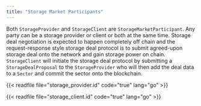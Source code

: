 ```yaml
---
title: "Storage Market Participants"
---
```


Both `StorageProvider` and `StorageClient` are `StorageMarketParticipant`. Any party can be a storage provider or client or both at the same time. Storage deal negotiation is expected to happen completely off chain and the request-response style storage deal protocol is to submit agreed-upon storage deal onto the network and gain storage power on chain. `StorageClient` will initiate the storage deal protocol by submitting a `StorageDealProposal` to the `StorageProvider` who will then add the deal data to a `Sector` and commit the sector onto the blockchain. 

{{< readfile file="storage_provider.id" code="true" lang="go" >}}

{{< readfile file="storage_client.id" code="true" lang="go" >}}
